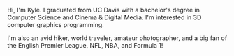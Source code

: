 Hi, I'm Kyle. I graduated from UC Davis with a bachelor's degree in Computer Science and Cinema & Digital Media. I'm interested in 3D computer graphics programming.

I'm also an avid hiker, world traveler, amateur photographer, and a big fan of the English Premier League, NFL, NBA, and Formula 1!

<!---
kwandrus/kwandrus is a ✨ special ✨ repository because its `README.md` (this file) appears on your GitHub profile.
You can click the Preview link to take a look at your changes.
--->
